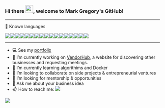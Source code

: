 ### Hi there <img src="https://raw.githubusercontent.com/MartinHeinz/MartinHeinz/master/wave.gif" width="25" height="25" />, welcome to Mark Gregory's GitHub!

---

🧰 Known languages

<a href="https://developer.mozilla.org/en-US/docs/Web/JavaScript" target="_blank"><img src="https://img.shields.io/badge/JavaScript-F7DF1E?style=for-the-badge&logo=javascript&logoColor=black" /></a><a href="https://www.python.org/" target="_blank"><img src="https://img.shields.io/badge/Python-3776AB?style=for-the-badge&logo=python&logoColor=white%22/%3E" /></a><a href="https://reactjs.org/" target="_blank"><img src="https://img.shields.io/badge/React-20232A?style=for-the-badge&logo=react&logoColor=61DAFB" /></a><a href="https://redux.js.org/" target="_blank"><img src="https://img.shields.io/badge/Redux-593D88?style=for-the-badge&logo=redux&logoColor=white%22%3E" /></a><a href="https://flask.palletsprojects.com/en/2.0.x/" target="_blank"><img src="https://img.shields.io/badge/Flask-000000?style=for-the-badge&logo=flask&logoColor=white%22%3E" /></a><a href="https://flask-sqlalchemy.palletsprojects.com/en/2.x/" target="_blank"><img src="https://img.shields.io/badge/-SQLAlchemy-red?style=for-the-badge" /></a><a href="https://nodejs.org/en/" target="_blank"><img src="https://img.shields.io/badge/Node.js-43853D?style=for-the-badge&logo=node.js&logoColor=white%22/%3E" /></a><a href="https://www.postgresql.org/" target="_blank" target="_blank"><img src="https://img.shields.io/badge/PostgreSQL-316192?style=for-the-badge&logo=postgresql&logoColor=white" /></a><a href="heroku.com" target="_blank"><img src="https://img.shields.io/badge/Heroku-430098?style=for-the-badge&logo=heroku&logoColor=white" /></a><a href="https://expressjs.com/" target="_blank"><img src="https://img.shields.io/badge/Express.js-000000?style=for-the-badge&logo=express&logoColor=white" /></a><a href="https://developer.mozilla.org/en-US/docs/Web/CSS" target="_blank"><img src="https://img.shields.io/badge/CSS-239120?&style=for-the-badge&logo=css3&logoColor=white%22%3E" /></a><a href="https://jquery.com/" target="_blank"><img src="https://img.shields.io/badge/jQuery-0769AD?style=for-the-badge&logo=jquery&logoColor=white%22%3E" /></a><a href="https://sequelize.org/master/" target="_blank"><img src="https://img.shields.io/badge/-Sequelize-yellow?style=for-the-badge" /></a><a href="https://getbootstrap.com/" target="_blank"><img src="https://img.shields.io/badge/Bootstrap-563D7C?style=for-the-badge&logo=bootstrap&logoColor=white%22%3E" /></a><a href="https://developer.mozilla.org/en-US/docs/Web/HTML" target="_blank"><img src="https://img.shields.io/badge/HTML-239120?style=for-the-badge&logo=html5&logoColor=white" /></a><a href="https://git-scm.com/" target="_blank"><img src="https://img.shields.io/badge/-Git-brightgreen?style=for-the-badge" /></a><a href="https://www.docker.com/" target="_blank"><img src="https://img.shields.io/badge/-Docker-blue?style=for-the-badge" /></a>

---

- 💻 See my <a href="https://jamarkg.github.io/" target="_blank">portfolio</a>
- 🔭 I’m currently working on <a href="https://vendorhub.herokuapp.com/">VendorHub</a>, a website for discovering other businesses and requesting meetings.
- 🌱 I’m currently learning algorithims and Docker
- 👯 I’m looking to collaborate on side projects & entrepreneurial ventures
- 🤔 I’m looking for mentorship & opportunities
- 💬 Ask me about your business idea
- 📫 How to reach me: <a href="https://linkedin.com/in/markgregory19" target="_blank"><img src="https://img.shields.io/badge/-LinkedIn-blue?style=for-the-badge" /></a>


<a href="https://gorillafund.org/"><img src="http://ForTheBadge.com/images/badges/built-with-love.svg" /></a>
